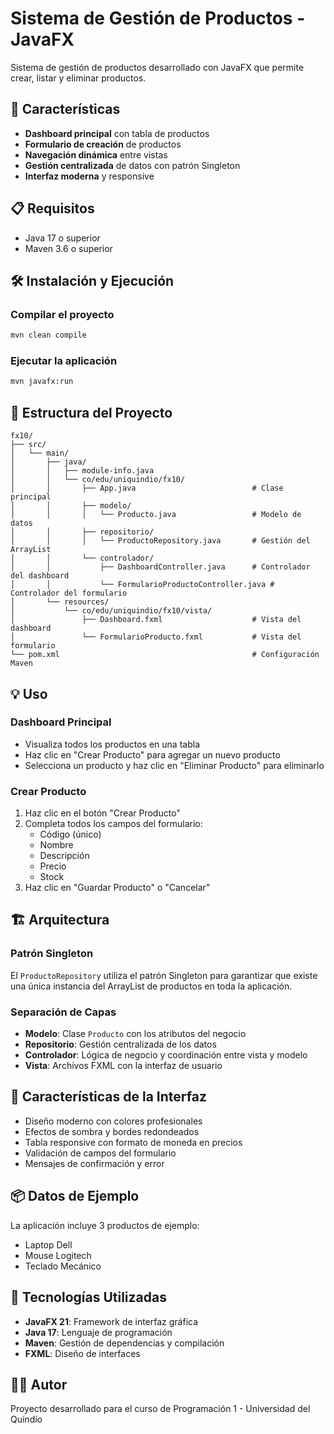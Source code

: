 # Sistema de Gestión de Productos - JavaFX

Sistema de gestión de productos desarrollado con JavaFX que permite crear, listar y eliminar productos.

## 🚀 Características

- **Dashboard principal** con tabla de productos
- **Formulario de creación** de productos
- **Navegación dinámica** entre vistas
- **Gestión centralizada** de datos con patrón Singleton
- **Interfaz moderna** y responsive

## 📋 Requisitos

- Java 17 o superior
- Maven 3.6 o superior

## 🛠️ Instalación y Ejecución

### Compilar el proyecto

```bash
mvn clean compile
```

### Ejecutar la aplicación

```bash
mvn javafx:run
```

## 📁 Estructura del Proyecto

```
fx10/
├── src/
│   └── main/
│       ├── java/
│       │   ├── module-info.java
│       │   └── co/edu/uniquindio/fx10/
│       │       ├── App.java                          # Clase principal
│       │       ├── modelo/
│       │       │   └── Producto.java                 # Modelo de datos
│       │       ├── repositorio/
│       │       │   └── ProductoRepository.java       # Gestión del ArrayList
│       │       └── controlador/
│       │           ├── DashboardController.java      # Controlador del dashboard
│       │           └── FormularioProductoController.java # Controlador del formulario
│       └── resources/
│           └── co/edu/uniquindio/fx10/vista/
│               ├── Dashboard.fxml                    # Vista del dashboard
│               └── FormularioProducto.fxml           # Vista del formulario
└── pom.xml                                           # Configuración Maven
```

## 💡 Uso

### Dashboard Principal

- Visualiza todos los productos en una tabla
- Haz clic en "Crear Producto" para agregar un nuevo producto
- Selecciona un producto y haz clic en "Eliminar Producto" para eliminarlo

### Crear Producto

1. Haz clic en el botón "Crear Producto"
2. Completa todos los campos del formulario:
   - Código (único)
   - Nombre
   - Descripción
   - Precio
   - Stock
3. Haz clic en "Guardar Producto" o "Cancelar"

## 🏗️ Arquitectura

### Patrón Singleton
El `ProductoRepository` utiliza el patrón Singleton para garantizar que existe una única instancia del ArrayList de productos en toda la aplicación.

### Separación de Capas
- **Modelo**: Clase `Producto` con los atributos del negocio
- **Repositorio**: Gestión centralizada de los datos
- **Controlador**: Lógica de negocio y coordinación entre vista y modelo
- **Vista**: Archivos FXML con la interfaz de usuario

## 🎨 Características de la Interfaz

- Diseño moderno con colores profesionales
- Efectos de sombra y bordes redondeados
- Tabla responsive con formato de moneda en precios
- Validación de campos del formulario
- Mensajes de confirmación y error

## 📦 Datos de Ejemplo

La aplicación incluye 3 productos de ejemplo:
- Laptop Dell
- Mouse Logitech
- Teclado Mecánico

## 🔧 Tecnologías Utilizadas

- **JavaFX 21**: Framework de interfaz gráfica
- **Java 17**: Lenguaje de programación
- **Maven**: Gestión de dependencias y compilación
- **FXML**: Diseño de interfaces

## 👨‍💻 Autor

Proyecto desarrollado para el curso de Programación 1 - Universidad del Quindío

